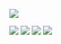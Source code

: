 ![](http://github-profile-summary-cards.vercel.app/api/cards/repos-per-language?username=osw0124&theme=tokyonight)

<img src="https://img.shields.io/badge/-JavaScript-yellow"/> <img src="https://img.shields.io/badge/-nodeJS-brightgreen"/> <img src="https://img.shields.io/badge/-Fastify-lightgrey"/> <img src="https://img.shields.io/badge/-MySQL-blue"/>

